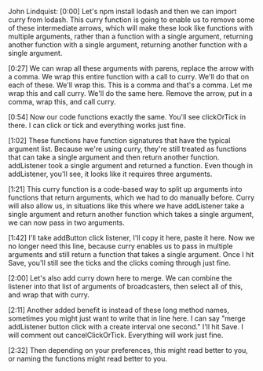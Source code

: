 John Lindquist: [0:00] Let's npm install lodash and then we can import curry from lodash. This curry function is going to enable us to remove some of these intermediate arrows, which will make these look like functions with multiple arguments, rather than a function with a single argument, returning another function with a single argument, returning another function with a single argument.

[0:27] We can wrap all these arguments with parens, replace the arrow with a comma. We wrap this entire function with a call to curry. We'll do that on each of these. We'll wrap this. This is a comma and that's a comma. Let me wrap this and call curry. We'll do the same here. Remove the arrow, put in a comma, wrap this, and call curry.

[0:54] Now our code functions exactly the same. You'll see clickOrTick in there. I can click or tick and everything works just fine.

[1:02] These functions have function signatures that have the typical argument list. Because we're using curry, they're still treated as functions that can take a single argument and then return another function. addListener took a single argument and returned a function. Even though in addListener, you'll see, it looks like it requires three arguments.

[1:21] This curry function is a code-based way to split up arguments into functions that return arguments, which we had to do manually before. Curry will also allow us, in situations like this where we have addListener take a single argument and return another function which takes a single argument, we can now pass in two arguments.

[1:42] I'll take addButton click listener, I'll copy it here, paste it here. Now we no longer need this line, because curry enables us to pass in multiple arguments and still return a function that takes a single argument. Once I hit Save, you'll still see the ticks and the clicks coming through just fine.

[2:00] Let's also add curry down here to merge. We can combine the listener into that list of arguments of broadcasters, then select all of this, and wrap that with curry.

[2:11] Another added benefit is instead of these long method names, sometimes you might just want to write that in line here. I can say "merge addListener button click with a create interval one second." I'll hit Save. I will comment out cancelClickOrTick. Everything will work just fine.

[2:32] Then depending on your preferences, this might read better to you, or naming the functions might read better to you.
